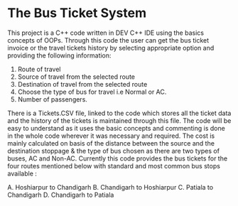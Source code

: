 # The Bus Ticket System

This project is a C++ code written in DEV C++ IDE using the basics concepts of OOPs. Through this code the user can get the bus ticket invoice or the travel tickets history by selecting appropriate option and providing the following information: 

1. Route of travel
2. Source of travel from the selected route
3. Destination of travel from the selected route
4. Choose the type of bus for travel i.e Normal or AC.
5. Number of passengers.

There is a Tickets.CSV file, linked to the code which stores all the ticket data and the history of the tickets is maintained through this file. The code will be easy to understand as it uses the basic concepts and commenting is done in the whole code wherever it was necessary and required. 
The cost is mainly calculated on basis of the distance between the source and the destination stoppage & the type of bus chosen as there are two types of buses, AC and Non-AC. Currently this code provides the bus tickets for the four routes mentioned below with standard and most common bus stops available :

A. Hoshiarpur to Chandigarh
B. Chandigarh to Hoshiarpur
C. Patiala to Chandigarh
D. Chandigarh to Patiala

